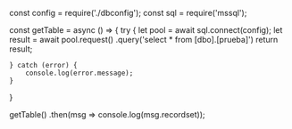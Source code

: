 const config = require('./dbconfig');
const sql = require('mssql');

const getTable = async () => {
    try {
        let pool = await sql.connect(config);
        let result = await pool.request()
            .query('select * from [dbo].[prueba]')
        return result;

    } catch (error) {
        console.log(error.message);
    }
}

getTable()
    .then(msg => console.log(msg.recordset));